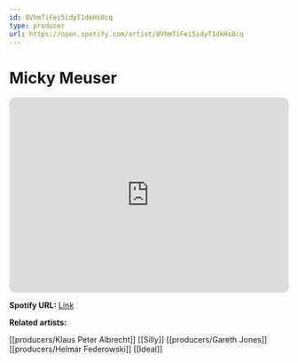 ```yaml
---
id: 0VhmTiFei5idyT1dkHs8cq
type: producer
url: https://open.spotify.com/artist/0VhmTiFei5idyT1dkHs8cq
---
```

# Micky Meuser

<iframe style="border-radius:12px" src="https://open.spotify.com/embed/artist/0VhmTiFei5idyT1dkHs8cq" width="100%" height="352" frameBorder="0" allowfullscreen="" allow="autoplay; clipboard-write; encrypted-media; fullscreen; picture-in-picture" loading="lazy"></iframe>

**Spotify URL:** [Link](https://open.spotify.com/artist/0VhmTiFei5idyT1dkHs8cq)

**Related artists:**

[[producers/Klaus Peter Albrecht]]
[[Silly]]
[[producers/Gareth Jones]]
[[producers/Helmar Federowski]]
[[Ideal]]
